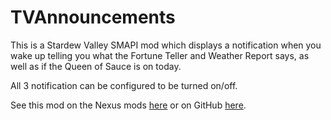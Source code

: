 TVAnnouncements
==============
This is a Stardew Valley SMAPI mod which displays a notification when you wake up telling you what the Fortune Teller and Weather Report says, as well as if the Queen of Sauce is on today.

All 3 notification can be configured to be turned on/off.

See this mod on the Nexus mods [here](https://www.nexusmods.com/stardewvalley/mods/3649) or on GitHub [here](https://github.com/Zyin055/TVAnnouncements/).